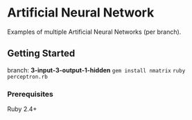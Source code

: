 # Artificial Neural Network

Examples of multiple Artificial Neural Networks (per branch).

## Getting Started

branch: **3-input-3-output-1-hidden**
`gem install nmatrix`
`ruby perceptron.rb`

### Prerequisites

Ruby 2.4+
